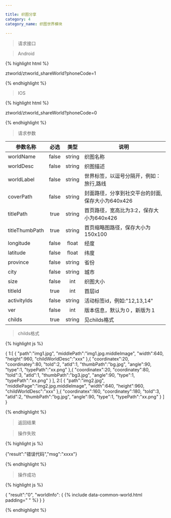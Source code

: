 ```yaml
---

title: 织图分享
category: 4
category_name: 织图世界模块

---
```


> 请求接口

> Android

{% highlight html %}

ztworld/ztworld_shareWorld?phoneCode=1

{% endhighlight %}

> IOS

{% highlight html %}

ztworld/ztworld_shareWorld?phoneCode=0

{% endhighlight %}



> 请求参数

|参数名称			|必选		|类型		|说明									
|-------------------|:---------:|:---------:|--------------------------------------------
|worldName			|false		|string		|织图名称		
|worldDesc			|false		|string		|织图描述		
|worldLabel			|false		|string		|世界标签，以逗号分隔开，例如：旅行,路线	
|coverPath			|false		|string		|封面路径，分享到社交平台的封面,保存大小为640x426		
|titlePath			|true		|string		|首页路径，宽高比为3:2，保存大小为640x426		
|titleThumbPath		|true		|string		|首页缩略图路径，保存大小为150x100
|longitude			|false		|float		|经度		
|latitude			|false		|float		|纬度	
|province			|false		|string		|省份		
|city				|false		|string		|城市	
|size				|false		|int		|织图大小	
|titleId			|true		|int		|首层id	
|activityIds		|false		|string		|活动标签id，例如:"12,13,14"	
|ver				|false		|int		|版本信息，默认为０，新版为１	
|childs				|true		|string		|见childs格式

> childs格式

{% highlight js %}

{
	1:[
		{
			"path":"img1.jpg",
			"middlePath":"img1.jpg.middleImage",
			"width":640,
			"height":960,
			"childWorldDesc":"xxx"
		},{
			"coordinatex":20,
			"coordinatey":80,
			"toId":2,
			"atId":1,
			"thumbPath":"bg.jpg",
			"angle":90,
			"type":1,
			"typePath":"xx.png"
		},{
			"coordinatex":20,
			"coordinatey":80,
			"toId":3,
			"atId":1,
			"thumbPath":"bg3.jpg",
			"angle":90,
			"type":1,
			"typePath":"xx.png"
		}
	  ],
	2:[
		{
			"path":"img2.jpg",
			"middlePage":"img2.jpg.middleImage",
			"width":640,
			"height":960,
			"childWorldDesc":"xxx"
		},{
			"coordinatex":160,
			"coordinatey":180,
			"toId":3,
			"atId":2,
			"thumbPath":"bg.jpg",
			"angle":90,
			"type":1, 
			"typePath":"xx.png"
		}
	  ]
}
		
{% endhighlight %}

> 返回结果

> 操作失败

{% highlight js %}

{"result":"错误代码","msg":"xxxx"}

{% endhighlight %}

> 操作成功

{% highlight js %}

{
	"result":"0", 
	"worldInfo":
	{
		{% include data-common-world.html padding="		" %}
	}
}

{% endhighlight %}
